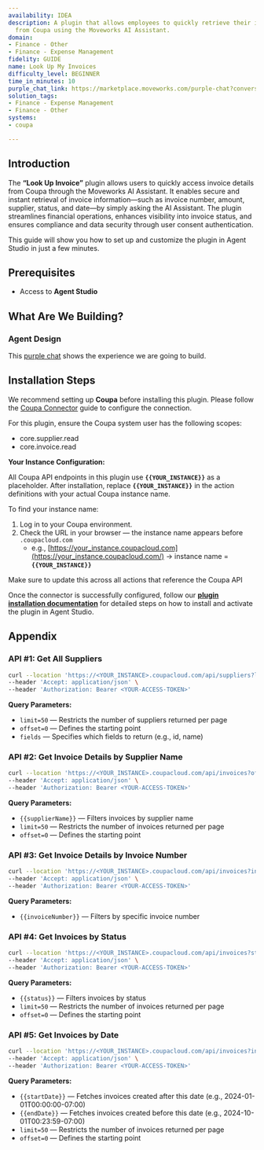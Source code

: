 ```yaml
---
availability: IDEA
description: A plugin that allows employees to quickly retrieve their invoice details
  from Coupa using the Moveworks AI Assistant.
domain:
- Finance - Other
- Finance - Expense Management
fidelity: GUIDE
name: Look Up My Invoices
difficulty_level: BEGINNER
time_in_minutes: 10
purple_chat_link: https://marketplace.moveworks.com/purple-chat?conversation=%7B%22messages%22%3A%5B%7B%22role%22%3A%22user%22%2C%22parts%22%3A%5B%7B%22richText%22%3A%22I+need+to+look+up+an+invoice.%22%7D%5D%7D%2C%7B%22role%22%3A%22assistant%22%2C%22parts%22%3A%5B%7B%22richText%22%3A%22Okay%2C+I+can+help+with+that.+How+would+you+like+to+search+for+the+invoice%3F+You+can+provide+an+invoice+number%2C+supplier+name%2C+date%2C+or+status.%22%7D%5D%7D%2C%7B%22role%22%3A%22user%22%2C%22parts%22%3A%5B%7B%22richText%22%3A%22I%27m+looking+for+an+invoice+from+%27Evergreen+Organics%27.%22%7D%5D%7D%2C%7B%22role%22%3A%22assistant%22%2C%22parts%22%3A%5B%7B%22reasoningSteps%22%3A%5B%7B%22status%22%3A%22success%22%2C%22richText%22%3A%22Searching+%3Cb+xmlns%3D%5C%22http%3A%2F%2Fwww.w3.org%2F1999%2Fxhtml%5C%22%3ECoupa%3C%2Fb%3E+for+invoices+from+%27Evergreen+Organics%27+that+are+available+to+the+current+user...%22%7D%5D%7D%2C%7B%22richText%22%3A%22%3Cp+xmlns%3D%5C%22http%3A%2F%2Fwww.w3.org%2F1999%2Fxhtml%5C%22%3EI+found+a+few+invoices+from+%3Cstrong%3EEvergreen+Organics%3C%2Fstrong%3E.+Which+one+would+you+like+to+see%3F%3Cbr+%2F%3E%3C%2Fp%3E%3Col+xmlns%3D%5C%22http%3A%2F%2Fwww.w3.org%2F1999%2Fxhtml%5C%22%3E%3Cli%3E%3Cp%3EINV-2023-001+%28Approved%2C+%241500.00%29%3C%2Fp%3E%3C%2Fli%3E%3Cli%3E%3Cp%3EINV-2023-005+%28Pending+Approval%2C+%24750.00%29%3C%2Fp%3E%3C%2Fli%3E%3C%2Fol%3E%22%7D%5D%7D%2C%7B%22role%22%3A%22user%22%2C%22parts%22%3A%5B%7B%22richText%22%3A%22Show+me+INV-2023-001.%22%7D%5D%7D%2C%7B%22role%22%3A%22assistant%22%2C%22parts%22%3A%5B%7B%22reasoningSteps%22%3A%5B%7B%22status%22%3A%22success%22%2C%22richText%22%3A%22Retrieving+details+for+invoice+%3Cb+xmlns%3D%5C%22http%3A%2F%2Fwww.w3.org%2F1999%2Fxhtml%5C%22%3EINV-2023-001%3C%2Fb%3E+from+%3Cb+xmlns%3D%5C%22http%3A%2F%2Fwww.w3.org%2F1999%2Fxhtml%5C%22%3ECoupa%3C%2Fb%3E.%22%7D%5D%7D%2C%7B%22richText%22%3A%22Here+are+the+details+for+%3Cb+xmlns%3D%5C%22http%3A%2F%2Fwww.w3.org%2F1999%2Fxhtml%5C%22%3EInvoice+INV-2023-001%3C%2Fb%3E%3A%22%7D%2C%7B%22richText%22%3A%22%3Cul+xmlns%3D%5C%22http%3A%2F%2Fwww.w3.org%2F1999%2Fxhtml%5C%22%3E%3Cli%3E%3Cb%3ESupplier%3A%3C%2Fb%3E+Evergreen+Organics%3C%2Fli%3E%3Cli%3E%3Cb%3EAmount%3A%3C%2Fb%3E+%241500.00%3C%2Fli%3E%3Cli%3E%3Cb%3EStatus%3A%3C%2Fb%3E+Approved%3C%2Fli%3E%3Cli%3E%3Cb%3EInvoice+Date%3A%3C%2Fb%3E+2023-10-26%3C%2Fli%3E%3Cli%3E%3Cb%3EDue+Date%3A%3C%2Fb%3E+2023-11-25%3C%2Fli%3E%3C%2Ful%3E%22%7D%2C%7B%22citations%22%3A%5B%7B%22connectorName%22%3A%22coupa%22%2C%22citationTitle%22%3A%22Invoice+INV-2023-001%22%7D%5D%7D%5D%7D%5D%7D
solution_tags:
- Finance - Expense Management
- Finance - Other
systems:
- coupa

---
```

## **Introduction**

The **“Look Up Invoice”** plugin allows users to quickly access invoice details from Coupa through the Moveworks AI Assistant. It enables secure and instant retrieval of invoice information—such as invoice number, amount, supplier, status, and date—by simply asking the AI Assistant. The plugin streamlines financial operations, enhances visibility into invoice status, and ensures compliance and data security through user consent authentication.

This guide will show you how to set up and customize the plugin in Agent Studio in just a few minutes.

## **Prerequisites**

- Access to **Agent Studio**

## **What Are We Building?**

### **Agent Design**

This [purple chat](https://marketplace.moveworks.com/purple-chat?conversation=%7B%22messages%22%3A%5B%7B%22role%22%3A%22user%22%2C%22parts%22%3A%5B%7B%22richText%22%3A%22I+need+to+look+up+an+invoice.%22%7D%5D%7D%2C%7B%22role%22%3A%22assistant%22%2C%22parts%22%3A%5B%7B%22richText%22%3A%22Okay%2C+I+can+help+with+that.+How+would+you+like+to+search+for+the+invoice%3F+You+can+provide+an+invoice+number%2C+supplier+name%2C+date%2C+or+status.%22%7D%5D%7D%2C%7B%22role%22%3A%22user%22%2C%22parts%22%3A%5B%7B%22richText%22%3A%22I%27m+looking+for+an+invoice+from+%27Evergreen+Organics%27.%22%7D%5D%7D%2C%7B%22role%22%3A%22assistant%22%2C%22parts%22%3A%5B%7B%22reasoningSteps%22%3A%5B%7B%22status%22%3A%22success%22%2C%22richText%22%3A%22Searching+%3Cb+xmlns%3D%5C%22http%3A%2F%2Fwww.w3.org%2F1999%2Fxhtml%5C%22%3ECoupa%3C%2Fb%3E+for+invoices+from+%27Evergreen+Organics%27+that+are+available+to+the+current+user...%22%7D%5D%7D%2C%7B%22richText%22%3A%22%3Cp+xmlns%3D%5C%22http%3A%2F%2Fwww.w3.org%2F1999%2Fxhtml%5C%22%3EI+found+a+few+invoices+from+%3Cstrong%3EEvergreen+Organics%3C%2Fstrong%3E.+Which+one+would+you+like+to+see%3F%3Cbr+%2F%3E%3C%2Fp%3E%3Col+xmlns%3D%5C%22http%3A%2F%2Fwww.w3.org%2F1999%2Fxhtml%5C%22%3E%3Cli%3E%3Cp%3EINV-2023-001+%28Approved%2C+%241500.00%29%3C%2Fp%3E%3C%2Fli%3E%3Cli%3E%3Cp%3EINV-2023-005+%28Pending+Approval%2C+%24750.00%29%3C%2Fp%3E%3C%2Fli%3E%3C%2Fol%3E%22%7D%5D%7D%2C%7B%22role%22%3A%22user%22%2C%22parts%22%3A%5B%7B%22richText%22%3A%22Show+me+INV-2023-001.%22%7D%5D%7D%2C%7B%22role%22%3A%22assistant%22%2C%22parts%22%3A%5B%7B%22reasoningSteps%22%3A%5B%7B%22status%22%3A%22success%22%2C%22richText%22%3A%22Retrieving+details+for+invoice+%3Cb+xmlns%3D%5C%22http%3A%2F%2Fwww.w3.org%2F1999%2Fxhtml%5C%22%3EINV-2023-001%3C%2Fb%3E+from+%3Cb+xmlns%3D%5C%22http%3A%2F%2Fwww.w3.org%2F1999%2Fxhtml%5C%22%3ECoupa%3C%2Fb%3E.%22%7D%5D%7D%2C%7B%22richText%22%3A%22Here+are+the+details+for+%3Cb+xmlns%3D%5C%22http%3A%2F%2Fwww.w3.org%2F1999%2Fxhtml%5C%22%3EInvoice+INV-2023-001%3C%2Fb%3E%3A%22%7D%2C%7B%22richText%22%3A%22%3Cul+xmlns%3D%5C%22http%3A%2F%2Fwww.w3.org%2F1999%2Fxhtml%5C%22%3E%3Cli%3E%3Cb%3ESupplier%3A%3C%2Fb%3E+Evergreen+Organics%3C%2Fli%3E%3Cli%3E%3Cb%3EAmount%3A%3C%2Fb%3E+%241500.00%3C%2Fli%3E%3Cli%3E%3Cb%3EStatus%3A%3C%2Fb%3E+Approved%3C%2Fli%3E%3Cli%3E%3Cb%3EInvoice+Date%3A%3C%2Fb%3E+2023-10-26%3C%2Fli%3E%3Cli%3E%3Cb%3EDue+Date%3A%3C%2Fb%3E+2023-11-25%3C%2Fli%3E%3C%2Ful%3E%22%7D%2C%7B%22citations%22%3A%5B%7B%22connectorName%22%3A%22coupa%22%2C%22citationTitle%22%3A%22Invoice+INV-2023-001%22%7D%5D%7D%5D%7D%5D%7D) shows the experience we are going to build.

## **Installation Steps**

We recommend setting up **Coupa** before installing this plugin. Please follow the [Coupa Connector](https://marketplace.moveworks.com/connectors/coupa) guide to configure the connection.

For this plugin, ensure the Coupa system user has the following scopes:

- core.supplier.read
- core.invoice.read

**Your Instance Configuration:**

All Coupa API endpoints in this plugin use **`{{YOUR_INSTANCE}}`** as a placeholder. After installation, replace **`{{YOUR_INSTANCE}}`** in the action definitions with your actual Coupa instance name.

To find your instance name:

1. Log in to your Coupa environment.
2. Check the URL in your browser — the instance name appears before `.coupacloud.com`
    - e.g., [https://your_instance.coupacloud.com](https://your_instance.coupacloud.com/) → instance name = **`{{YOUR_INSTANCE}}`**

Make sure to update this across all actions that reference the Coupa API

Once the connector is successfully configured, follow our [**plugin installation documentation**](https://help.moveworks.com/docs/ai-agent-marketplace-installation) for detailed steps on how to install and activate the plugin in Agent Studio.

## **Appendix**

### **API #1: Get All Suppliers**

```bash
curl --location 'https://<YOUR_INSTANCE>.coupacloud.com/api/suppliers?limit=50&offset=0&fields=["id","name"]' \
--header 'Accept: application/json' \
--header 'Authorization: Bearer <YOUR-ACCESS-TOKEN>'
```

**Query Parameters:**

- `limit=50` — Restricts the number of suppliers returned per page
- `offset=0` — Defines the starting point
- `fields` — Specifies which fields to return (e.g., id, name)

### **API #2: Get Invoice Details by Supplier Name**

```bash
curl --location 'https://<YOUR_INSTANCE>.coupacloud.com/api/invoices?offset=0&limit=50&fields=["invoice-number","total-with-taxes","status","invoice-date","net-due-date",{"supplier":["name"]}]&supplier[name]={{supplierName}}' \
--header 'Accept: application/json' \
--header 'Authorization: Bearer <YOUR-ACCESS-TOKEN>'
```

**Query Parameters:**

- `{{supplierName}}` — Filters invoices by supplier name
- `limit=50` — Restricts the number of invoices returned per page
- `offset=0` — Defines the starting point

### **API #3: Get Invoice Details by Invoice Number**

```bash
curl --location 'https://<YOUR_INSTANCE>.coupacloud.com/api/invoices?invoice-number={{invoiceNumber}}&fields=["invoice-number","total-with-taxes","status","invoice-date","net-due-date",{"supplier":["name"]}]' \
--header 'Accept: application/json' \
--header 'Authorization: Bearer <YOUR-ACCESS-TOKEN>'
```

**Query Parameters:**

- `{{invoiceNumber}}` — Filters by specific invoice number

### **API #4: Get Invoices by Status**

```bash
curl --location 'https://<YOUR_INSTANCE>.coupacloud.com/api/invoices?status={{status}}&limit=50&offset=0&fields=["invoice-number","total-with-taxes","status","invoice-date","net-due-date",{"supplier":["name"]}]' \
--header 'Accept: application/json' \
--header 'Authorization: Bearer <YOUR-ACCESS-TOKEN>'
```

**Query Parameters:**

- `{{status}}` — Filters invoices by status
- `limit=50` — Restricts the number of invoices returned per page
- `offset=0` — Defines the starting point

### **API #5: Get Invoices by Date**

```bash
curl --location 'https://<YOUR_INSTANCE>.coupacloud.com/api/invoices?invoice-date[gt]={{startDate}}&invoice-date[lt]={{endDate}}&limit=50&offset=0&fields=["invoice-number","total-with-taxes","net-due-date","status","invoice-date",{"supplier":["name"]}]' \
--header 'Accept: application/json' \
--header 'Authorization: Bearer <YOUR-ACCESS-TOKEN>'
```

**Query Parameters:**

- `{{startDate}}` — Fetches invoices created after this date (e.g., 2024-01-01T00:00:00-07:00)
- `{{endDate}}` — Fetches invoices created before this date (e.g., 2024-10-01T00:23:59-07:00)
- `limit=50` — Restricts the number of invoices returned per page
- `offset=0` — Defines the starting point